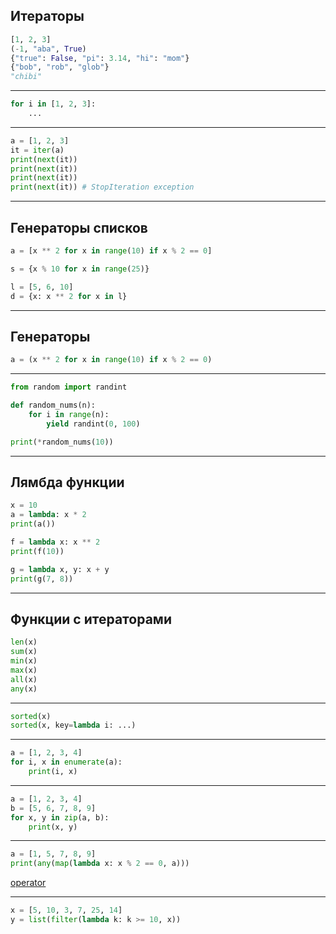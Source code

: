 ## Итераторы
```python
[1, 2, 3]
(-1, "aba", True)
{"true": False, "pi": 3.14, "hi": "mom"}
{"bob", "rob", "glob"}
"chibi"
```

---

```python
for i in [1, 2, 3]:
	...
```

---

```python
a = [1, 2, 3]
it = iter(a)
print(next(it))
print(next(it))
print(next(it))
print(next(it)) # StopIteration exception
```

---

## Генераторы списков
```python
a = [x ** 2 for x in range(10) if x % 2 == 0]

s = {x % 10 for x in range(25)}

l = [5, 6, 10]
d = {x: x ** 2 for x in l}
```

---

## Генераторы
```python
a = (x ** 2 for x in range(10) if x % 2 == 0)
```

---

```python
from random import randint

def random_nums(n):
	for i in range(n):
		yield randint(0, 100)

print(*random_nums(10))
```

---

## Лямбда функции
```python
x = 10
a = lambda: x * 2
print(a())

f = lambda x: x ** 2
print(f(10))

g = lambda x, y: x + y
print(g(7, 8))
```

---

## Функции с итераторами
```python
len(x)
sum(x)
min(x)
max(x)
all(x)
any(x)
```

---

```python
sorted(x)
sorted(x, key=lambda i: ...)
```

---

```python
a = [1, 2, 3, 4]
for i, x in enumerate(a):
	print(i, x)
```

---

```python
a = [1, 2, 3, 4]
b = [5, 6, 7, 8, 9]
for x, y in zip(a, b):
	print(x, y)
```

---

```python
a = [1, 5, 7, 8, 9]
print(any(map(lambda x: x % 2 == 0, a)))
```
[operator](https://docs.python.org/3/library/operator.html)

---

```python
x = [5, 10, 3, 7, 25, 14]
y = list(filter(lambda k: k >= 10, x))
```
